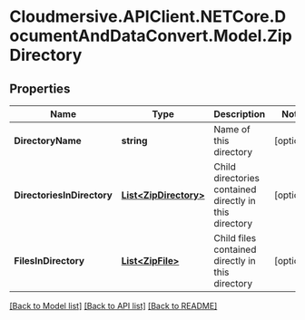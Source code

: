 # Cloudmersive.APIClient.NETCore.DocumentAndDataConvert.Model.ZipDirectory
## Properties

Name | Type | Description | Notes
------------ | ------------- | ------------- | -------------
**DirectoryName** | **string** | Name of this directory | [optional] 
**DirectoriesInDirectory** | [**List&lt;ZipDirectory&gt;**](ZipDirectory.md) | Child directories contained directly in this directory | [optional] 
**FilesInDirectory** | [**List&lt;ZipFile&gt;**](ZipFile.md) | Child files contained directly in this directory | [optional] 

[[Back to Model list]](../README.md#documentation-for-models) [[Back to API list]](../README.md#documentation-for-api-endpoints) [[Back to README]](../README.md)

